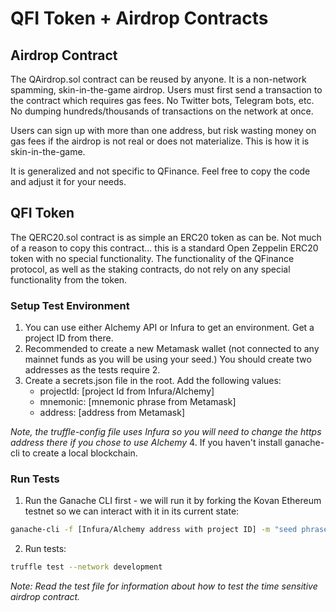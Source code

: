 # QFI Token + Airdrop Contracts

## Airdrop Contract

The QAirdrop.sol contract can be reused by anyone. It is a non-network spamming, skin-in-the-game airdrop. Users must first send a transaction to the contract which requires gas fees. No Twitter bots, Telegram bots, etc. No dumping hundreds/thousands of transactions on the network at once.

Users can sign up with more than one address, but risk wasting money on gas fees if the airdrop is not real or does not materialize. This is how it is skin-in-the-game.

It is generalized and not specific to QFinance. Feel free to copy the code and adjust it for your needs.

## QFI Token

The QERC20.sol contract is as simple an ERC20 token as can be. Not much of a reason to copy this contract... this is a standard Open Zeppelin ERC20 token with no special functionality. The functionality of the QFinance protocol, as well as the staking contracts, do not rely on any special functionality from the token.

### Setup Test Environment

1. You can use either Alchemy API or Infura to get an environment. Get a project ID from there.
2. Recommended to create a new Metamask wallet (not connected to any mainnet funds as you will be using your seed.) You should create two addresses as the tests require 2.
3. Create a secrets.json file in the root. Add the following values:
   * projectId: [project Id from Infura/Alchemy]
   * mnemonic: [mnemonic phrase from Metamask]
   * address: [address from Metamask]
  
_Note, the truffle-config file uses Infura so you will need to change the https address there if you chose to use Alchemy_
4. If you haven't install ganache-cli to create a local blockchain.

### Run Tests
1. Run the Ganache CLI first - we will run it by forking the Kovan Ethereum testnet so we can interact with it in its current state:
```bash
ganache-cli -f [Infura/Alchemy address with project ID] -m "seed phrase" -i 42 -u [address 1]
```
2. Run tests:
```bash
truffle test --network development
```
_Note: Read the test file for information about how to test the time sensitive airdrop contract._